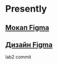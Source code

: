 # Presently

## [Мокап Figma](https://www.figma.com/design/6SF0llMp8zBBSAxMOWsVyX/%D0%9C%D0%BE%D0%BA%D0%B0%D0%BF?node-id=0-1&t=Zf98373dARL0rqph-1)

## [Дизайн Figma](https://www.figma.com/design/WmUK0OUfPWp3Wgl8TcFZfm/%D0%94%D0%B8%D0%B7%D0%B0%D0%B9%D0%BD?node-id=0-1&t=8FLdgFc86OvMRMZk-1)

lab2 commit
